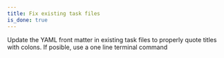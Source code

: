 ```yaml
---
title: Fix existing task files
is_done: true
---
```


Update the YAML front matter in existing task files to properly quote titles with colons. If posible, use a one line terminal command

